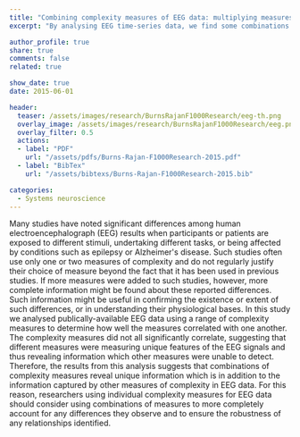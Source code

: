 ```yaml
---
title: "Combining complexity measures of EEG data: multiplying measures reveal previously hidden information"
excerpt: "By analysing EEG time-series data, we find some combinations of waveform complexity measures provide unique and additional information."

author_profile: true
share: true
comments: false
related: true

show_date: true
date: 2015-06-01

header:
  teaser: /assets/images/research/BurnsRajanF1000Research/eeg-th.png
  overlay_image: /assets/images/research/BurnsRajanF1000Research/eeg.png
  overlay_filter: 0.5
  actions:
  - label: "PDF"
    url: "/assets/pdfs/Burns-Rajan-F1000Research-2015.pdf"
  - label: "BibTex"
    url: "/assets/bibtexs/Burns-Rajan-F1000Research-2015.bib"

categories:
  - Systems neuroscience
---
```


Many studies have noted significant differences among human electroencephalograph (EEG) results when participants or patients are exposed to different stimuli, undertaking different tasks, or being affected by conditions such as epilepsy or Alzheimer's disease. Such studies often use only one or two measures of complexity and do not regularly justify their choice of measure beyond the fact that it has been used in previous studies. If more measures were added to such studies, however, more complete information might be found about these reported differences. Such information might be useful in confirming the existence or extent of such differences, or in understanding their physiological bases. In this study we analysed publically-available EEG data using a range of complexity measures to determine how well the measures correlated with one another. The complexity measures did not all significantly correlate, suggesting that different measures were measuring unique features of the EEG signals and thus revealing information which other measures were unable to detect. Therefore, the results from this analysis suggests that combinations of complexity measures reveal unique information which is in addition to the information captured by other measures of complexity in EEG data. For this reason, researchers using individual complexity measures for EEG data should consider using combinations of measures to more completely account for any differences they observe and to ensure the robustness of any relationships identified.